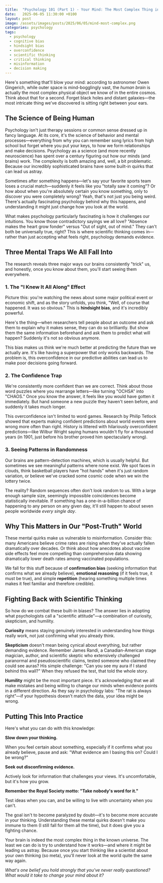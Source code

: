 ```yaml
---
title:  "Psychology 101 (Part 1) - Your Mind: The Most Complex Thing in the Universe"
date:   2025-06-05 11:30:00 +0100
layout: post
image: /assets/images/posts/2025/06/05/mind-most-complex.png 
categories: psychology
tags:
  - psychology
  - cognitive bias
  - hindsight bias
  - overconfidence
  - scientific thinking
  - critical thinking
  - misinformation
  - decision making
---
```

Here's something that'll blow your mind: according to astronomer Owen Gingerich, while outer space is mind-bogglingly vast, the *human brain* is actually the most complex physical object we know of in the entire cosmos. Think about that for a second. Forget black holes and distant galaxies—the most intricate thing we've discovered is sitting right between your ears.

## The Science of Being Human

Psychology isn't just therapy sessions or common sense dressed up in fancy language. At its core, it's the science of behavior and mental processes—everything from why you can remember song lyrics from high school but forget where you put your keys, to how we form relationships and make decisions. Psychology as a science (and more recently neuroscience) has spent over a century figuring out how our minds (and brains) work. The complexity is both amazing and, well, a bit problematic. Because our incredibly sophisticated brains have some built-in quirks that can lead us astray. 

Sometimes after something happens—let's say your favorite sports team loses a crucial match—suddenly it feels like you "totally saw it coming"? Or how about when you're absolutely certain you know something, only to discover you were completely wrong? Yeah, that's not just you being weird. There's actually fascinating psychology behind why this happens, and understanding it might just change how you look at the world.

What makes psychology particularly fascinating is how it challenges our intuitions. You know those contradictory sayings we all love? "Absence makes the heart grow fonder" versus "Out of sight, out of mind." They can't both be universally true, right? This is where scientific thinking comes in—rather than just accepting what feels right, psychology demands evidence.

## Three Mental Traps We All Fall Into

The research reveals three major ways our brains consistently "trick" us, and honestly, once you know about them, you'll start seeing them everywhere.

### 1. The "I Knew It All Along" Effect

Picture this: you're watching the news about some major political event or economic shift, and as the story unfolds, you think, "Well, of course that happened. It was so obvious." This is **hindsight bias**, and it's incredibly powerful.

Here's the thing—when researchers tell people about an outcome and ask them to explain why it makes sense, they can do so brilliantly. But show them the same information beforehand and ask them to predict what will happen? Suddenly it's not so obvious anymore.

This bias makes us think we're much better at predicting the future than we actually are. It's like having a superpower that only works backwards. The problem is, this overconfidence in our predictive abilities can lead us to make poor decisions going forward.

### 2. The Confidence Trap

We're consistently more confident than we are correct. Think about those word puzzles where you rearrange letters—like turning "OCHSA" into "CHAOS." Once you know the answer, it feels like you would have gotten it immediately. But hand someone a new puzzle they haven't seen before, and suddenly it takes much longer.

This overconfidence isn't limited to word games. Research by Philip Tetlock showed that experts making confident predictions about world events were wrong more often than right. History is littered with hilariously overconfident predictions—like Wilbur Wright saying humans wouldn't fly for a thousand years (in 1901, just before his brother proved him spectacularly wrong).

### 3. Seeing Patterns in Randomness

Our brains are pattern-detection machines, which is usually helpful. But sometimes we see meaningful patterns where none exist. We spot faces in clouds, think basketball players have "hot hands" when it's just random variation, or believe we've cracked some cosmic code when we win the lottery twice.

The reality? Random sequences often don't look random to us. With a large enough sample size, seemingly impossible coincidences become statistically inevitable. If something has a one-in-a-billion chance of happening to any person on any given day, it'll still happen to about seven people worldwide *every single day*.

## Why This Matters in Our "Post-Truth" World

These mental quirks make us vulnerable to misinformation. Consider this: many Americans believe crime rates are rising when they've actually fallen dramatically over decades. Or think about how anecdotes about vaccine side effects feel more compelling than comprehensive data showing dramatically lower death rates among vaccinated populations.

We fall for this stuff because of **confirmation bias** (seeking information that confirms what we already believe), **emotional reasoning** (if it feels true, it must be true), and simple **repetition** (hearing something multiple times makes it feel familiar and therefore credible).

## Fighting Back with Scientific Thinking

So how do we combat these built-in biases? The answer lies in adopting what psychologists call a "scientific attitude"—a combination of curiosity, skepticism, and humility.

**Curiosity** means staying genuinely interested in understanding how things really work, not just confirming what you already think.

**Skepticism** doesn't mean being cynical about everything, but rather demanding evidence. Remember James Randi, a Canadian-American stage magician, author, and scientific skeptic who extensively challenged paranormal and pseudoscientific claims, tested someone who claimed they could see auras? His simple challenge: "Can you see my aura if I stand behind this wall?" When they refused the test, that told the whole story.

**Humility** might be the most important piece. It's acknowledging that we all make mistakes and being willing to change our minds when evidence points in a different direction. As they say in psychology labs: "The rat is always right"—if your hypothesis doesn't match the data, your idea might be wrong.

## Putting This Into Practice

Here's what you can do with this knowledge:

**Slow down your thinking.** 

When you feel certain about something, especially if it confirms what you already believe, pause and ask: "What evidence am I basing this on? Could I be wrong?"

**Seek out disconfirming evidence.** 

Actively look for information that challenges your views. It's uncomfortable, but it's how you grow.

**Remember the Royal Society motto: "Take nobody's word for it."** 

Test ideas when you can, and be willing to live with uncertainty when you can't.

The goal isn't to become paralyzed by doubt—it's to become more accurate in your thinking. Understanding these mental quirks doesn't make you immune to them (I still fall for them all the time), but it does give you a fighting chance.

Your brain is indeed the most complex thing in the known universe. The least we can do is try to understand how it works—and where it might be leading us astray. Because once you start thinking like a scientist about your own thinking (so meta), you'll never look at the world quite the same way again.

*What's one belief you hold strongly that you've never really questioned? What would it take to change your mind about it?*